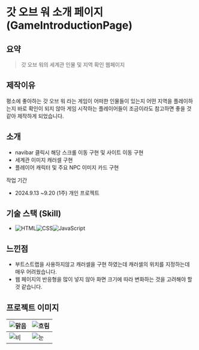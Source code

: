 # 갓 오브 워 소개 페이지 (GameIntroductionPage)
## 요약
> 갓 오브 워의 세계관 인물 및 지역 확인 웹페이지

## 제작이유
평소에 좋아하는 갓 오브 워 라는 게임이 어떠한 인물들이 있는지 어떤 지역을 플레이하는지 바로 확인이 되지 않아 게임 시작하는 플레이어들이 
조금이라도 참고하면 좋을 것 같아 제작하게 되었습니다.

## 소개
- navibar 클릭시 해당 스크롤 이동 구현 및 사이트 이동 구현
- 세계관 이미지 캐러셀 구현
- 플레이어 캐릭터 및 주요 NPC 이미지 카드 구현

작업 기간
- 2024.9.13 ~9.20 (1주)
개인 프로젝트

## 기술 스택 (Skill)
 - ![HTML](https://img.shields.io/badge/HTML-E34F26?style=for-the-badge&logo=html5&logoColor=white)![CSS](https://img.shields.io/badge/CSS-1572B6?style=for-the-badge&logo=css3&logoColor=white)![JavaScript](https://img.shields.io/badge/JavaScript-F7DF1E?style=for-the-badge&logo=javascript&logoColor=black)


## 느낀점
- 부트스트랩을 사용하지않고 캐러셀을 구현 하였는데 캐러셀의 위치를 지정하는데 매우 어려웠습니다.
- 웹 페이지의 반응형을 많이 넣지 않아 화면 크기에 따라 변화하는 것을 고려해야 할 것 같습니다.


## 프로젝트 이미지

| ![맑음]([https://github.com/user-attachments/assets/be5a11eb-931f-492a-b8f0-9e886afa981b](https://github.com/user-attachments/assets/ac636de9-3083-45c8-8d28-31806cd5b30c)) | ![흐림]([https://github.com/user-attachments/assets/ae145efc-b82c-492f-ac32-927fe0e06c4f](https://github.com/user-attachments/assets/068fc1c3-ac15-4e38-8544-1f72aac8f78f)) |
|------------------------------------------|------------------------------------------|
| ![비]([https://github.com/user-attachments/assets/7f37ec99-8f41-4b75-9f68-a359ab3ff8de](https://github.com/user-attachments/assets/296c991a-6409-4ccf-b813-ada0ba914630))   | ![눈]([https://github.com/user-attachments/assets/319f076b-0835-45eb-be15-57198a6708a5](https://github.com/user-attachments/assets/13258a07-a1cc-4f72-b63f-317ceafaa215))   |
